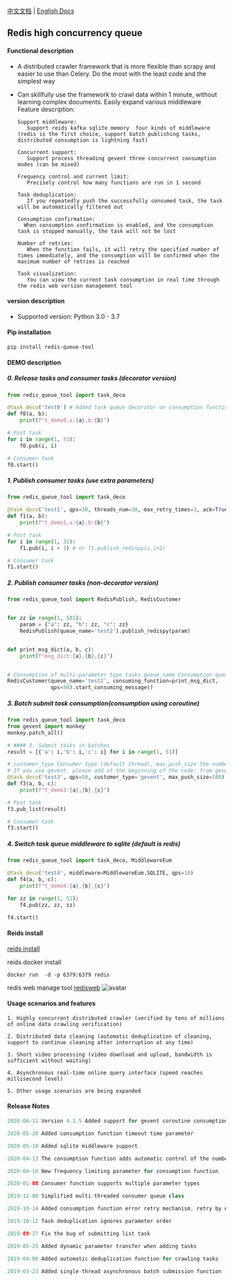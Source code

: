 [中文文档](README.md)  | [English Docs](README_EN.md)  
## Redis high concurrency queue
 
#### Functional description
* A distributed crawler framework that is more flexible than scrapy and easier to use than Celery. Do the most with the least code and the simplest way
* Can skillfully use the framework to crawl data within 1 minute, without learning complex documents. Easily expand various middleware  
Feature description:
 
      Support middleware:
         Support reids kafka sqlite memory  four kinds of middleware (redis is the first choice, support batch publishing tasks, distributed consumption is lightning fast)
        
      Concurrent support:
         Support process threading gevent three concurrent consumption modes (can be mixed)
     
      Frequency control and current limit:
         Precisely control how many functions are run in 1 second
     
      Task deduplication:
         If you repeatedly push the successfully consumed task, the task will be automatically filtered out
      
      Consumption confirmation:
        When consumption confirmation is enabled, and the consumption task is stopped manually, the task will not be lost
      
      Number of retries:
         When the function fails, it will retry the specified number of times immediately, and the consumption will be confirmed when the maximum number of retries is reached
     
      Task visualization:
         You can view the current task consumption in real time through the redis web version management tool

#### version description
* Supported version: Python 3.0 - 3.7

#### Pip installation
```shell
pip install redis-queue-tool
```

#### DEMO description

##### 0. Release tasks and consumer tasks (decorator version)
```python
from redis_queue_tool import task_deco

@task_deco('test0') # Added task queue decorator on consumption function
def f0(a, b):
    print(f"t_demo0,a:{a},b:{b}")

# Post task
for i in range(1, 51):
    f0.pub(i, i)

# Consumer task
f0.start()
```
##### 1. Publish consumer tasks (use extra parameters)
```python
from redis_queue_tool import task_deco

@task_deco('test1', qps=30, threads_num=30, max_retry_times=3, ack=True)
def f1(a, b):
    print(f"t_demo1,a:{a},b:{b}")

# Post task
for i in range(1, 31):
    f1.pub(i, i + 1) # or f1.publish_redispy(i,i+1)

# Consumer task
f1.start()
```

##### 2. Publish consumer tasks (non-decorator version)
```python
from redis_queue_tool import RedisPublish, RedisCustomer


for zz in range(1, 501):
    param = {"a": zz, "b": zz, "c": zz}
    RedisPublish(queue_name='test2').publish_redispy(param)


def print_msg_dict(a, b, c):
    print(f"msg_dict:{a},{b},{c}")


# Consumption of multi-parameter type tasks queue_name Consumption queue name qps The number of consumption tasks per second (there is no limit by default)
RedisCustomer(queue_name='test2', consuming_function=print_msg_dict,
              qps=50).start_consuming_message()
```

##### 3. Batch submit task consumption(consumption using coroutine)

```python 
from redis_queue_tool import task_deco
from gevent import monkey
monkey.patch_all()

# #### 3. Submit tasks in batches
result = [{'a': i,'b': i,'c': i} for i in range(1, 51)]

# customer_type Consumer type (default thread), max_push_size the number of records submitted in batches each time (default value 50)
# If you use gevent, please add at the beginning of the code: from gevent import monkey monkey.patch_all()
@task_deco('test3', qps=50, customer_type='gevent', max_push_size=100) # Added task queue decorator on the consumption function
def f3(a, b, c):
    print(f"t_demo3:{a},{b},{c}")

# Post task
f3.pub_list(result)

# Consumer task
f3.start()
```

##### 4. Switch task queue middleware to sqlite (default is redis)

```python
from redis_queue_tool import task_deco, MiddlewareEum

@task_deco('test4', middleware=MiddlewareEum.SQLITE, qps=10)
def f4(a, b, c):
    print(f"t_demo4:{a},{b},{c}")

for zz in range(1, 51):
    f4.pub(zz, zz, zz)

f4.start()
```

#### Reids install
[reids install](https://www.runoob.com/redis/redis-install.html)

reids docker install
```shell
docker run  -d -p 6379:6379 redis
```

redis web manage tool [redisweb](https://github.com/abo123456789/redisweb)
![avatar](https://s1.ax1x.com/2020/07/07/UAIHFe.jpg)


#### Usage scenarios and features

```shell
1. Highly concurrent distributed crawler (verified by tens of millions of online data crawling verification)

2. Distributed data cleaning (automatic deduplication of cleaning, support to continue cleaning after interruption at any time)

3. Short video processing (video download and upload, bandwidth is sufficient without waiting)

4. Asynchronous real-time online query interface (speed reaches millisecond level)

5. Other usage scenarios are being expanded

```


#### Release Notes


```java
2020-06-11 Version 4.1.5 Added support for gevent coroutine consumption parameter customer_type='gevent'

2020-05-20 Added consumption function timeout time parameter

2020-05-10 Added sqlite middleware support

2020-04-13 The consumption function adds automatic control of the number of threads

2020-04-10 New frequency limiting parameter for consumption function

2020-01-08 Consumer function supports multiple parameter types

2019-12-06 Simplified multi-threaded consumer queue class

2019-10-14 Added consumption function error retry mechanism, retry by default 3 times

2019-10-12 Task deduplication ignores parameter order

2019-09-27 Fix the bug of submitting list task

2019-05-25 Added dynamic parameter transfer when adding tasks

2019-04-06 Added automatic deduplication function for crawling tasks

2019-03-23 ​​Added single-thread asynchronous batch submission function
```